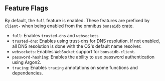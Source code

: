 ## Feature Flags

By default, the `full` feature is enabled. These features are prefixed by
`client-` when being enabled from the omnibus `bonsaidb` crate.

- `full`: Enables `trusted-dns` and `websockets`
- `trusted-dns`: Enables using trust-dns for DNS resolution. If not
  enabled, all DNS resolution is done with the OS's default name resolver.
- `websockets`: Enables `WebSocket` support for `bonsaidb-client`.
- `password-hashing`: Enables the ability to use password authentication
  using Argon2.
- `tracing`: Enables `tracing` annotations on some functions and dependencies.
